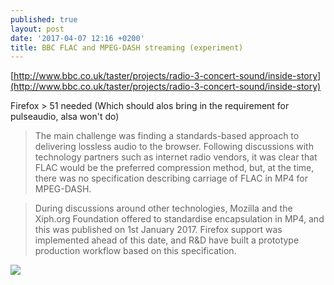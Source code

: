 ```yaml
---
published: true
layout: post
date: '2017-04-07 12:16 +0200'
title: BBC FLAC and MPEG-DASH streaming (experiment)
---
```

[http://www.bbc.co.uk/taster/projects/radio-3-concert-sound/inside-story](http://www.bbc.co.uk/taster/projects/radio-3-concert-sound/inside-story)

Firefox > 51 needed (Which should alos bring in the requirement for pulseaudio, alsa won't do)

> The main challenge was finding a standards-based approach to delivering lossless audio to the browser. Following discussions with technology partners such as internet radio vendors, it was clear that FLAC would be the preferred compression method, but, at the time, there was no specification describing carriage of FLAC in MP4 for MPEG-DASH.

> During discussions around other technologies, Mozilla and the Xiph.org Foundation offered to standardise encapsulation in MP4, and this was published on 1st January 2017. Firefox support was implemented ahead of this date, and R&D have built a prototype production workflow based on this specification.

![](https://wiki.xiph.org/images/thumb/9/99/Xiph-Logo-Square.svg/400px-Xiph-Logo-Square.svg.png)
